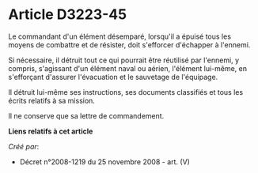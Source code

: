 # Article D3223-45

Le commandant d'un élément désemparé, lorsqu'il a épuisé tous les moyens de combattre et de résister, doit s'efforcer
d'échapper à l'ennemi.

Si nécessaire, il détruit tout ce qui pourrait être réutilisé par l'ennemi, y compris, s'agissant d'un élément naval ou
aérien, l'élément lui-même, en s'efforçant d'assurer l'évacuation et le sauvetage de l'équipage.

Il détruit lui-même ses instructions, ses documents classifiés et tous les écrits relatifs à sa mission.

Il ne conserve que sa lettre de commandement.

**Liens relatifs à cet article**

_Créé par_:

  - Décret n°2008-1219 du 25 novembre 2008 - art. (V)
